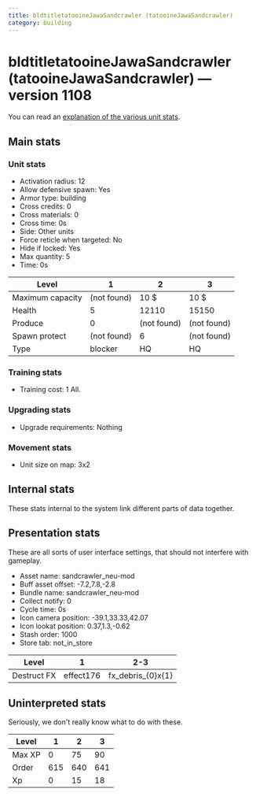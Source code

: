 ```yaml
---
title: bldtitletatooineJawaSandcrawler (tatooineJawaSandcrawler)
category: building
---
```


# bldtitletatooineJawaSandcrawler (tatooineJawaSandcrawler) — version 1108

You can read an [explanation  of the various unit stats](unitexplained.md).

## Main stats

### Unit stats

  * Activation radius: 12
  * Allow defensive spawn: Yes
  * Armor type: building
  * Cross credits: 0
  * Cross materials: 0
  * Cross time: 0s
  * Side: Other units
  * Force reticle when targeted: No
  * Hide if locked: Yes
  * Max quantity: 5
  * Time: 0s

|Level           |1          |2          |3          |
|----------------|-----------|-----------|-----------|
|Maximum capacity|(not found)|10 $       |10 $       |
|Health          |5          |12110      |15150      |
|Produce         |0          |(not found)|(not found)|
|Spawn protect   |(not found)|6          |(not found)|
|Type            |blocker    |HQ         |HQ         |


### Training stats

  * Training cost: 1 All.

### Upgrading stats

  * Upgrade requirements: Nothing

### Movement stats

  * Unit size on map: 3x2

## Internal stats

These stats internal to the system link different parts of data together.


## Presentation stats

These are all sorts of user interface settings, that should not interfere with gameplay.

  * Asset name: sandcrawler_neu-mod
  * Buff asset offset: -7.2,7.8,-2.8
  * Bundle name: sandcrawler_neu-mod
  * Collect notify: 0
  * Cycle time: 0s
  * Icon camera position: -39.1,33.33,42.07
  * Icon lookat position: 0.37,1.3,-0.62
  * Stash order: 1000
  * Store tab: not_in_store

|Level      |1        |2-3              |
|-----------|---------|-----------------|
|Destruct FX|effect176|fx_debris_{0}x{1}|


## Uninterpreted stats

Seriously, we don't really know what to do with these.

|Level |1  |2  |3  |
|------|---|---|---|
|Max XP|0  |75 |90 |
|Order |615|640|641|
|Xp    |0  |15 |18 |


